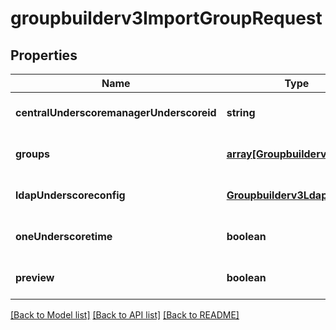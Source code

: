 # groupbuilderv3ImportGroupRequest

## Properties
Name | Type | Description | Notes
------------ | ------------- | ------------- | -------------
**centralUnderscoremanagerUnderscoreid** | **string** |  | [optional] [default to null]
**groups** | [**array[Groupbuilderv3Group]**](Groupbuilderv3Group.md) |  | [optional] [default to null]
**ldapUnderscoreconfig** | [**Groupbuilderv3LdapConfig**](Groupbuilderv3LdapConfig.md) |  | [optional] [default to null]
**oneUnderscoretime** | **boolean** |  | [optional] [default to null]
**preview** | **boolean** |  | [optional] [default to null]

[[Back to Model list]](../README.md#documentation-for-models) [[Back to API list]](../README.md#documentation-for-api-endpoints) [[Back to README]](../README.md)


